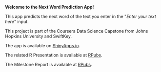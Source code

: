 
**Welcome to the Next Word Prediction App!**


This app predicts the next word of the text you enter in the "*Enter your text here*" input. 

This project is part of the Coursera Data Science Capstone from Johns Hopkins University and SwiftKey.

The app is available on [ShinyApps.io](https://stephaniecnvs.shinyapps.io/Next_Word_Prediction/).   

The related R Presentation is available at [RPubs]().  

The Milestone Report is available at [RPubs](http://rpubs.com/Stephaniecnvs/NLP-milestone-report).
